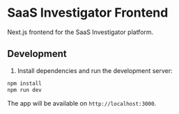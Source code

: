 # SaaS Investigator Frontend

Next.js frontend for the SaaS Investigator platform.

## Development

1. Install dependencies and run the development server:

```bash
npm install
npm run dev
```

The app will be available on `http://localhost:3000`.
